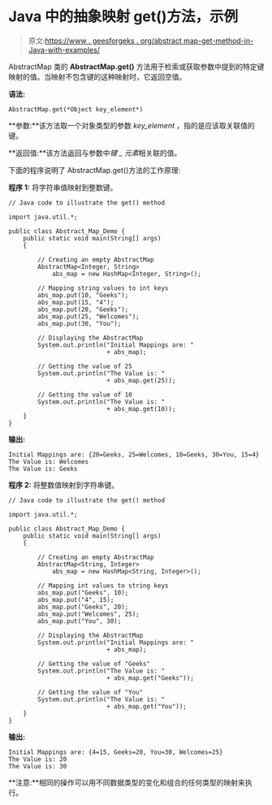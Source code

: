 # Java 中的抽象映射 get()方法，示例

> 原文:[https://www . geesforgeks . org/abstract map-get-method-in-Java-with-examples/](https://www.geeksforgeeks.org/abstractmap-get-method-in-java-with-examples/)

AbstractMap 类的 **AbstractMap.get()** 方法用于检索或获取参数中提到的特定键映射的值。当映射不包含键的这种映射时，它返回空值。

**语法:**

```
AbstractMap.get(*Object key_element*)
```

**参数:**该方法取一个对象类型的参数 *key_element* ，指的是应该取关联值的键。

**返回值:**该方法返回与参数中*键 _ 元素*相关联的值。

下面的程序说明了 AbstractMap.get()方法的工作原理:

**程序 1:** 将字符串值映射到整数键。

```
// Java code to illustrate the get() method

import java.util.*;

public class Abstract_Map_Demo {
    public static void main(String[] args)
    {

        // Creating an empty AbstractMap
        AbstractMap<Integer, String>
            abs_map = new HashMap<Integer, String>();

        // Mapping string values to int keys
        abs_map.put(10, "Geeks");
        abs_map.put(15, "4");
        abs_map.put(20, "Geeks");
        abs_map.put(25, "Welcomes");
        abs_map.put(30, "You");

        // Displaying the AbstractMap
        System.out.println("Initial Mappings are: "
                           + abs_map);

        // Getting the value of 25
        System.out.println("The Value is: "
                           + abs_map.get(25));

        // Getting the value of 10
        System.out.println("The Value is: "
                           + abs_map.get(10));
    }
}
```

**输出:**

```
Initial Mappings are: {20=Geeks, 25=Welcomes, 10=Geeks, 30=You, 15=4}
The Value is: Welcomes
The Value is: Geeks

```

**程序 2:** 将整数值映射到字符串键。

```
// Java code to illustrate the get() method

import java.util.*;

public class Abstract_Map_Demo {
    public static void main(String[] args)
    {

        // Creating an empty AbstractMap
        AbstractMap<String, Integer>
            abs_map = new HashMap<String, Integer>();

        // Mapping int values to string keys
        abs_map.put("Geeks", 10);
        abs_map.put("4", 15);
        abs_map.put("Geeks", 20);
        abs_map.put("Welcomes", 25);
        abs_map.put("You", 30);

        // Displaying the AbstractMap
        System.out.println("Initial Mappings are: "
                           + abs_map);

        // Getting the value of "Geeks"
        System.out.println("The Value is: "
                           + abs_map.get("Geeks"));

        // Getting the value of "You"
        System.out.println("The Value is: "
                           + abs_map.get("You"));
    }
}
```

**输出:**

```
Initial Mappings are: {4=15, Geeks=20, You=30, Welcomes=25}
The Value is: 20
The Value is: 30

```

**注意:**相同的操作可以用不同数据类型的变化和组合的任何类型的映射来执行。